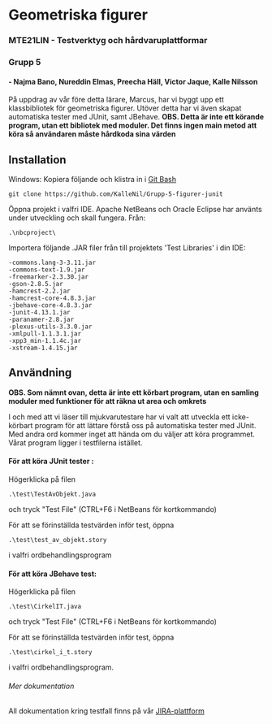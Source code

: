 # Geometriska figurer #

### MTE21LIN - Testverktyg och hårdvaruplattformar ####
### Grupp 5 ### 
#### - Najma Bano, Nureddin Elmas, Preecha Häll, Victor Jaque, Kalle Nilsson ###


På uppdrag av vår före detta lärare, Marcus, har vi byggt upp ett klassbibliotek för geometriska figurer.
Utöver detta har vi även skapat automatiska tester med JUnit, samt JBehave.
__OBS. Detta är inte ett körande program, utan ett bibliotek med moduler. Det finns ingen main metod att köra så användaren måste hårdkoda sina värden__

## Installation ##
Windows:
Kopiera följande och klistra in i [Git Bash](https://git-scm.com/downloads)
 
`git clone https://github.com/KalleNil/Grupp-5-figurer-junit`

Öppna projekt i valfri IDE. Apache NetBeans och Oracle Eclipse har använts under utveckling och skall fungera.
Från:
 
`.\nbcproject\`


Importera följande .JAR filer från till projektets 'Test Libraries' i din IDE:
 

```-commons.io.2.8.0.jar
-commons.lang-3-3.11.jar
-commons-text-1.9.jar
-freemarker-2.3.30.jar
-gson-2.8.5.jar
-hamcrest-2.2.jar
-hamcrest-core-4.8.3.jar
-jbehave-core-4.8.3.jar
-junit-4.13.1.jar
-paranamer-2.8.jar
-plexus-utils-3.3.0.jar
-xmlpull-1.1.3.1.jar
-xpp3_min-1.1.4c.jar
-xstream-1.4.15.jar
```
## Användning ##
__OBS. Som nämnt ovan, detta är inte ett körbart program, utan en samling moduler med funktioner för att räkna ut area och omkrets__

I och med att vi läser till mjukvarutestare har vi valt att utveckla ett 
 icke-körbart program för att lättare förstå oss på automatiska tester med JUnit.
Med andra ord kommer inget att hända om du väljer att köra programmet. 
Vårat program ligger i testfilerna istället.
 
#### För att köra JUnit tester : ####
Högerklicka på filen 
 

`.\test\TestAvObjekt.java`


och tryck "Test File" (CTRL+F6 i NetBeans för kortkommando)
 
För att se förinställda testvärden inför test, öppna 
 

`.\test\test_av_objekt.story
`
 
 i valfri ordbehandlingsprogram

#### För att köra JBehave test: ####
Högerklicka på filen

`
.\test\CirkelIT.java
`

och tryck "Test File" (CTRL+F6 i NetBeans för kortkommando)

För att se förinställda testvärden inför test, öppna 

`
.\test\cirkel_i_t.story
`

i valfri ordbehandlingsprogram.

###### Mer dokumentation ######
All dokumentation kring testfall finns på vår [JIRA-plattform](https://team-1617087125307.atlassian.net/secure/RapidBoard.jspa?rapidView=2&projectKey=GGEZ)
